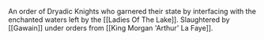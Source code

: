 An order of Dryadic Knights who garnered their state by interfacing with the enchanted waters left by the [[Ladies Of The Lake]]. Slaughtered by [[Gawain]] under orders from [[King Morgan 'Arthur' La Faye]].